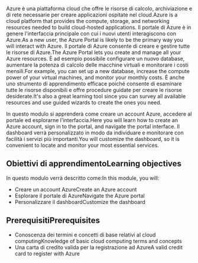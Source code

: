 <span data-ttu-id="e2ca1-101">Azure è una piattaforma cloud che offre le risorse di calcolo, archiviazione e di rete necessarie per creare applicazioni ospitate nel cloud.</span><span class="sxs-lookup"><span data-stu-id="e2ca1-101">Azure is a cloud platform that provides the compute, storage, and networking resources needed to build cloud-hosted applications.</span></span> <span data-ttu-id="e2ca1-102">Il portale di Azure è in genere l'interfaccia principale con cui i nuovi utenti interagiscono con Azure.</span><span class="sxs-lookup"><span data-stu-id="e2ca1-102">As a new user, the Azure Portal is likely to be the primary way you will interact with Azure.</span></span> <span data-ttu-id="e2ca1-103">Il portale di Azure consente di creare e gestire tutte le risorse di Azure.</span><span class="sxs-lookup"><span data-stu-id="e2ca1-103">The Azure Portal lets you create and manage all your Azure resources.</span></span> <span data-ttu-id="e2ca1-104">È ad esempio possibile configurare un nuovo database, aumentare la potenza di calcolo delle macchine virtuali e monitorare i costi mensili.</span><span class="sxs-lookup"><span data-stu-id="e2ca1-104">For example, you can set up a new database, increase the compute power of your virtual machines, and monitor your monthly costs.</span></span> <span data-ttu-id="e2ca1-105">È anche uno strumento di apprendimento efficace poiché consente di esaminare tutte le risorse disponibili e offre procedure guidate per creare le risorse desiderate.</span><span class="sxs-lookup"><span data-stu-id="e2ca1-105">It's also a great learning tool since you can survey all available resources and use guided wizards to create the ones you need.</span></span>

<span data-ttu-id="e2ca1-106">In questo modulo si apprenderà come creare un account Azure, accedere al portale ed esplorarne l'interfaccia.</span><span class="sxs-lookup"><span data-stu-id="e2ca1-106">Here you will learn how to create an Azure account, sign in to the portal, and navigate the portal interface.</span></span> <span data-ttu-id="e2ca1-107">Il dashboard verrà personalizzato in modo da individuare e monitorare con facilità i servizi più importanti.</span><span class="sxs-lookup"><span data-stu-id="e2ca1-107">You will customize the dashboard, so it is convenient to locate and monitor your most essential services.</span></span>

## <a name="learning-objectives"></a><span data-ttu-id="e2ca1-108">Obiettivi di apprendimento</span><span class="sxs-lookup"><span data-stu-id="e2ca1-108">Learning objectives</span></span>

<span data-ttu-id="e2ca1-109">In questo modulo verrà descritto come:</span><span class="sxs-lookup"><span data-stu-id="e2ca1-109">In this module, you will:</span></span>

- <span data-ttu-id="e2ca1-110">Creare un account Azure</span><span class="sxs-lookup"><span data-stu-id="e2ca1-110">Create an Azure account</span></span>
- <span data-ttu-id="e2ca1-111">Esplorare il portale di Azure</span><span class="sxs-lookup"><span data-stu-id="e2ca1-111">Navigate the Azure portal</span></span>
- <span data-ttu-id="e2ca1-112">Personalizzare il dashboard</span><span class="sxs-lookup"><span data-stu-id="e2ca1-112">Customize the dashboard</span></span>

## <a name="prerequisites"></a><span data-ttu-id="e2ca1-113">Prerequisiti</span><span class="sxs-lookup"><span data-stu-id="e2ca1-113">Prerequisites</span></span>

- <span data-ttu-id="e2ca1-114">Conoscenza dei termini e concetti di base relativi al cloud computing</span><span class="sxs-lookup"><span data-stu-id="e2ca1-114">Knowledge of basic cloud computing terms and concepts</span></span>
- <span data-ttu-id="e2ca1-115">Una carta di credito valida per la registrazione ad Azure</span><span class="sxs-lookup"><span data-stu-id="e2ca1-115">A valid credit card to register with Azure</span></span>